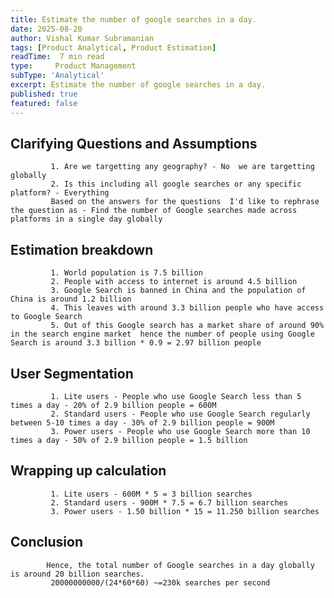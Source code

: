 ```yaml
---
title: Estimate the number of google searches in a day.
date: 2025-08-20
author: Vishal Kumar Subramanian
tags: [Product Analytical, Product Estimation]
readTime:  7 min read 
type:     Product Management  
subType: 'Analytical'
excerpt: Estimate the number of google searches in a day.
published: true
featured: false
---
```


## Clarifying Questions and Assumptions 
             1. Are we targetting any geography? - No  we are targetting globally  
             2. Is this including all google searches or any specific platform? - Everything  
             Based on the answers for the questions  I'd like to rephrase the question as - Find the number of Google searches made across platforms in a single day globally  

## Estimation breakdown  
             1. World population is 7.5 billion  
             2. People with access to internet is around 4.5 billion  
             3. Google Search is banned in China and the population of China is around 1.2 billion  
             4. This leaves with around 3.3 billion people who have access to Google Search  
             5. Out of this Google search has a market share of around 90% in the search engine market  hence the number of people using Google Search is around 3.3 billion * 0.9 = 2.97 billion people  
                       
                       
## User Segmentation  
             1. Lite users - People who use Google Search less than 5 times a day - 20% of 2.9 billion people = 600M  
             2. Standard users - People who use Google Search regularly between 5-10 times a day - 30% of 2.9 billion people = 900M
             3. Power users - People who use Google Search more than 10 times a day - 50% of 2.9 billion people = 1.5 billion  

## Wrapping up calculation  
             1. Lite users - 600M * 5 = 3 billion searches  
             2. Standard users - 900M * 7.5 = 6.7 billion searches  
             3. Power users - 1.50 billion * 15 = 11.250 billion searches  

            
## Conclusion
            Hence, the total number of Google searches in a day globally is around 20 billion searches.  
             20000000000/(24*60*60) ~=230k searches per second 